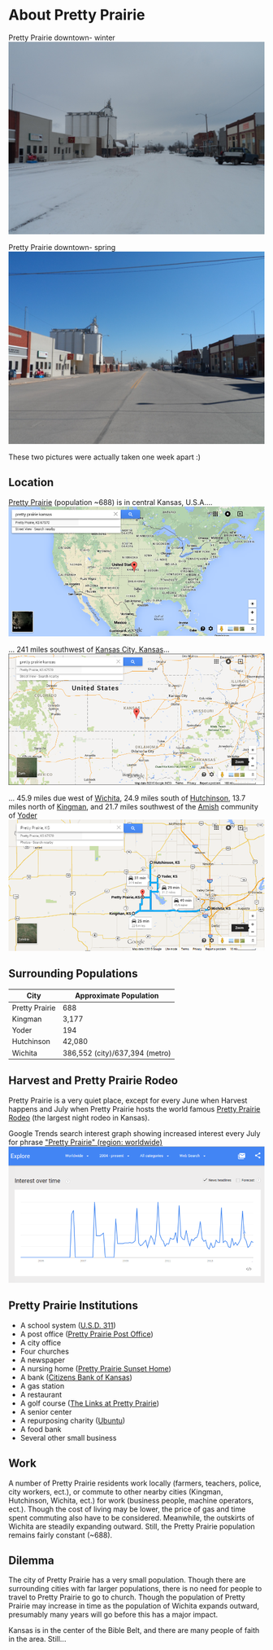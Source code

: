 # About Pretty Prairie

Pretty Prairie downtown- winter
![](pretty-prairie-downtown-snow.jpg)

Pretty Prairie downtown- spring
![](pretty-prairie-downtown.jpg)

These two pictures were actually taken one week apart :) 

## Location
[Pretty Prairie](http://en.wikipedia.org/wiki/Pretty_Prairie,_Kansas) (population ~688) is in central Kansas, U.S.A....
![](google-maps-and-trends/google-map-usa-pretty-prairie.png)

...  241 miles southwest of [Kansas City, Kansas](http://en.wikipedia.org/wiki/Kansas_City_metropolitan_area)... 
![](google-maps-and-trends/google-map-pretty-prairie-kansas.png)

... 45.9 miles due west of [Wichita](http://en.wikipedia.org/wiki/Wichita,_Kansas), 24.9 miles south of [Hutchinson](http://en.wikipedia.org/wiki/Hutchinson,_Kansas), 13.7 miles north of [Kingman](http://en.wikipedia.org/wiki/Kingman,_Kansas), and 21.7 miles southwest of the [Amish](http://en.wikipedia.org/wiki/Amish) community of [Yoder](http://en.wikipedia.org/wiki/Yoder,_Kansas)
![](google-maps-and-trends/google-map-pretty-prairie-region.png) 

## Surrounding Populations

| City | Approximate Population |
| -- | -- |
| Pretty Prairie | 688 |
| Kingman | 3,177 |
| Yoder | 194 |
| Hutchinson | 42,080 |
| Wichita | 386,552 (city)/637,394 (metro) |

## Harvest and Pretty Prairie Rodeo
Pretty Prairie is a very quiet place, except for every June when Harvest happens and July when Pretty Prairie hosts the world famous 
[Pretty Prairie Rodeo](http://www.pprodeo.com) (the largest night rodeo in Kansas). 

Google Trends search interest graph showing increased interest every July for phrase ["Pretty Prairie" (region: worldwide)](http://www.google.com/trends/explore#q=pretty%20prairie) 
![](google-maps-and-trends/google-trends-pretty-prairie-worldwide.png)

## Pretty Prairie Institutions
* A school system ([U.S.D. 311](http://www.usd311.com))
* A post office ([Pretty Prairie Post Office](http://www.uspspostoffices.com/ks/pretty-prairie/pretty-prairie))
* A city office
* Four churches
* A newspaper
* A nursing home ([Pretty Prairie Sunset Home](http://prairiesunsethome.org))
* A bank ([Citizens Bank of Kansas](https://www.citizensbankofkansas.com/MyCommunity/MyLocations/PrettyPrairie))
* A gas station
* A restaurant 
* A golf course ([The Links at Pretty Prairie](http://www.prettyprairiegolf.com))
* A senior center
* A repurposing charity ([Ubuntu](http://www.ubuntuks.com))
* A food bank
* Several other small business

## Work
A number of Pretty Prairie residents work locally (farmers, teachers, police, city workers, ect.), or commute to other nearby cities (Kingman, Hutchinson, Wichita, ect.) for work (business people, machine operators, ect.). Though the cost of living may be lower, the price of gas and time spent commuting also have to be considered. Meanwhile, the outskirts of Wichita are steadily expanding outward. Still, the Pretty Prairie population remains fairly constant (~688). 

## Dilemma
The city of Pretty Prairie has a very small population. Though there are surrounding cities with far larger populations, there is no need for people to travel to Pretty Prairie to go to church. Though the population of Pretty Prairie may increase in time as the population of Wichita expands outward, presumably many years will go before this has a major impact. 

Kansas is in the center of the Bible Belt, and there are many people of faith in the area. Still...

